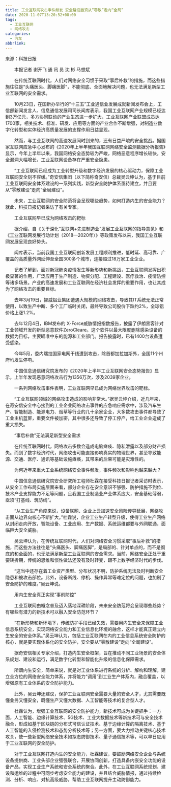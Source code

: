 ```yaml
---
title: 工业互联网攻击事件频发 安全建设亟须从“零散”走向“全局”
date: 2020-11-07T13:20:52+08:00
tags:
  - 工业互联网
  - 网络攻击
categories:
  - 汽车
abbrlink:
---
```


来源：科技日报

　　本报记者 谢开飞 通 讯 员 沈 彬 马想斌

　　在传统互联网时代，人们对网络安全习惯于采取“事后补救”的措施，而这些措施往往是“头痛医头、脚痛医脚”，不能彻底、全面地解决问题，也无法满足新型工业互联网的安全需求。

　　10月23日，在国新办举行的“十三五”工业通信业发展成就新闻发布会上，工信部新闻发言人、信息通信发展司司长闻库表示，我国工业互联网产业规模已经达到3万亿元，多方协同联动的产业生态进一步扩大，工业互联网产业联盟成员达1700家，相关技术、标准、研发、应用等方面的产业合作不断增强，对制造业数字化转型和实体经济高质量发展的支撑作用日益显现。

　　然而，与工业互联网的高速发展同时到来的，还有日益严峻的安全挑战。据国家互联网应急中心发布的《2020年上半年我国互联网网络安全监测数据分析报告》显示，今年上半年以来，我国网络安全态势较为严峻，网络恶意程序增长较快，安全漏洞大幅增长，工业互联网设备存在严重安全隐患。

　　“工业互联网已经成为工业转型升级和数字经济发展的核心驱动力，保障工业互联网安全刻不容缓。”奇安信集团（以下简称奇安信）总裁吴云坤认为，基于目前工业互联网安全体系建设的一系列实践，新型安全防护体系亟待建立，并且要从“零散建设”走向“全局建设”。

　　未来，工业互联网的安全防范将会呈现哪些趋势，如何打造内生的安全能力？就此，科技日报记者采访了有关专家。

　　工业互联网早已成为网络攻击的靶标

　　据介绍，自《关于深化“互联网+先进制造业”发展工业互联网的指导意见》和《工业互联网发展行动计划（2018—2020年）》等政策发布以来，我国工业互联网发展呈现良好势头。

　　闻库表示，当前我国工业互联网创新发展工程顺利推进，低时延、高可靠、广覆盖的高质量外网延伸至全国300多个城市，连接超过18万家工业企业。

　　记者了解到，面对新冠肺炎疫情发生等新形势和新挑战，工业互联网发挥出积极显著的作用，广泛应用于生产制造、物资分配、工程建设、医疗救治、疫情防控等诸多场景。产业的高速发展和工业互联网在经济社会发挥的重要作用，也让其成为了网络攻击的重要目标。

　　去年3月19日，挪威铝业集团遭遇大规模的网络攻击，导致其IT系统无法正常使用，以致生产中断、多个工厂临时关闭，最终导致公司股价下跌约2%，全球铝价格上涨1.2%。

　　去年12月4日，IBM发布的 X-Force威胁情报指数报告，披露了伊朗黑客针对工业领域开发的新型恶意软件ZeroCleare。这个软件以最大限度删除感染设备的数据为目标，主要瞄准中东的能源和工业部门。报告披露时，已有1400台设备遭受感染。

　　今年5月，委内瑞拉国家电网干线遭到攻击，除首都加拉加斯外，全国11个州府均发生停电。

　　中国信息通信研究院发布的《2020年上半年工业互联网安全态势报告》显示，上半年发现恶意网络攻击行为1356万次，涉及2039家企业。

　　一系列网络攻击事件表明，工业互联网早已成为网络世界攻击的靶标。

　　“工业互联网领域的网络攻击造成的影响非常大。”据吴云坤介绍，近几年来，在奇安信安全中心接到的工业企业网络攻击事件的应急响应需求中，涉及汽车生产、智能制造、能源电力、烟草等行业的几十余家企业，大多数攻击事件都导致了工业主机蓝屏，重要文件被加密，其中很多还导致了停工停产，给工业企业造成了重大损失。

　　“事后补救”无法满足新型安全需求

　　在传统互联网时代，网络攻击多数会造成电脑瘫痪、隐私泄露以及部分财产损失。而到了数字经济时代，网络攻击可能直接影响真实的物理世界，甚至导致能源、交通、医疗、通讯等基础设施瘫痪，其带来的后果可能是灾难性的。

　　为何近年来重大工业系统网络安全事件频发，事件频次和影响也越来越大？

　　中国信息通信研究院安全研究所工程师杜霖在接受科技日报记者采访时表示，从安全工作布局实施层面来看，部分企业存在安全意识不够强、防护措施不到位、技术产业支撑能力不足等问题，且我国工业制造业产业体系庞大，安全基础薄弱，亟须“打基线、筑防线”。

　　“从工业生产角度来说，设备联网、企业上云加速安全风险传导延展，网络攻击面从边界向核心不断扩大。”杜霖说，企业工业生产转型升级，使得工业生产网络从封闭走向开放，智能设备、工业应用、生产数据、系统运维都要与外网联通，面临巨大安全威胁。

　　吴云坤认为，在传统互联网时代，人们对网络安全习惯采取“事后补救”的措施，而这些方法往往是“头痛医头、脚痛医脚”，是局部的、针对单点的，而不是彻底的和全面的，也无法满足新型工业互联网的安全需求。当前，网络安全正处于重要转折期，传统的思维和惯性做法还没有及时转变，跟不上数字经济时代的步伐。

　　“这当中还存在着工业资产类型、分布状况不明，防护系统无法及时判断安全隐患和被攻击部位。此外，设备断线、停机、操作异常等难定位的问题，也加剧了安全防护的难度。”吴云坤说。

　　用内生安全真正实现“事前防控”

　　工业互联网由概念普及迈入落地深耕阶段，未来安全防范将会呈现哪些趋势？有哪些有潜力的新技术可以融入安全防范环节？

　　“在新形势和新环境下，传统防护手段已经失效，需要用内生安全来保障工业信息系统安全，实现网络安全能力和工业信息化环境的融合，这样才能真正建立内生安全的安全体系。”吴云坤认为，包括工业互联网在内的工业信息系统安全防护的核心，就是要实现体系化的安全防护，安全要从“零散建设”走向“全局建设”。

　　据奇安信相关专家介绍，打造内生安全框架，旨在推动不同工业场景的安全体系规划、建设和运行，满足数字化转型和智能化升级的信息化保障需求。

　　所谓内生安全，简单来说，就是对工业体系进行系统的分析、解构和理解，建立全方位的网络安全能力体系，并将能力“调用”到工业生产体系内，融合覆盖，以增强原有工业体系的安全防护能力。

　　此外，吴云坤还建议，保护工业互联网安全需要大量的安全人才，尤其需要既懂业务又懂安全，既懂生产又懂大数据、人工智能等技术的复合型人才。

　　杜霖认为，增强工业互联网的安全防护能力，新技术可成为关键抓手：一方面，人工智能、边缘计算技术、5G技术、工业大数据技术等新技术可与安全技术融合，形成如基于区块链的分布式可信认证技术、基于边缘计算的隔离技术、基于人工智能的入侵检测技术和态势分析技术等；另一方面，要大力推动关键核心技术攻关，使一些新型网络安全技术如拟态防御技术、量子通信技术等，可以早日应用于工业互联网的安全防护。

　　对于工业互联网打造内生的安全能力，杜霖建议，要鼓励网络安全企业与系统设备提供商、工业头部企业强强联合，开展协同创新，打造具备内嵌安全功能的设备产品，实现工业生产系统和安全系统的聚合。此外，在工业互联网系统规划、建设和运维的过程中可同步考虑安全能力的建设，并且结合威胁情报，通过持续检测、分析、响应、对抗高级威胁，帮助工业互联网提升主动防御能力。